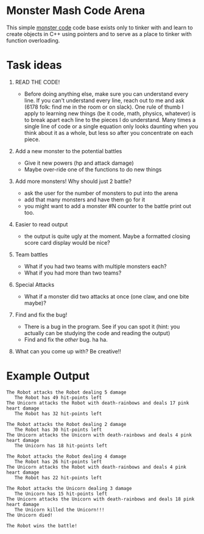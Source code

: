 # Monster Mash Code Arena

This simple [monster code](./monster-mashup.cpp) code base exists only
to tinker with and learn to create objects in C++ using pointers and
to serve as a place to tinker with function overloading.

# Task ideas

1. READ THE CODE!
   - Before doing anything else, make sure you can understand every
     line.  If you can't understand every line, reach out to me and
     ask (6178 folk: find me in the room or on slack).  One rule of
     thumb I apply to learning new things (be it code, math, physics,
     whatever) is to break apart each line to the pieces I do
     understand.  Many times a single line of code or a single
     equation only looks daunting when you think about it as a whole,
     but less so after you concentrate on each piece.

2. Add a new monster to the potential battles
   - Give it new powers (hp and attack damage)
   - Maybe over-ride one of the functions to do new things

3. Add more monsters!  Why should just 2 battle?
   - ask the user for the number of monsters to put into the arena
   - add that many monsters and have them go for it
   - you might want to add a monster #N counter to the battle print
     out too.
	 
4. Easier to read output
   - the output is quite ugly at the moment.  Maybe a formatted
     closing score card display would be nice?
	 
5. Team battles
   - What if you had two teams with multiple monsters each?
   - What if you had more than two teams?
   
6. Special Attacks
   - What if a monster did two attacks at once (one claw, and one bite
     maybe)?

7. Find and fix the bug!
   - There is a bug in the program.  See if you can spot it (hint: you
     actually can be studying the code and reading the output)
   - Find and fix the *other* bug.  ha ha.
   
8. What can you come up with?  Be creative!!

	 
# Example Output

```
The Robot attacks the Robot dealing 5 damage
   The Robot has 49 hit-points left
The Unicorn attacks the Robot with death-rainbows and deals 17 pink heart damage
   The Robot has 32 hit-points left

The Robot attacks the Robot dealing 2 damage
   The Robot has 30 hit-points left
The Unicorn attacks the Unicorn with death-rainbows and deals 4 pink heart damage
   The Unicorn has 18 hit-points left

The Robot attacks the Robot dealing 4 damage
   The Robot has 26 hit-points left
The Unicorn attacks the Robot with death-rainbows and deals 4 pink heart damage
   The Robot has 22 hit-points left

The Robot attacks the Unicorn dealing 3 damage
   The Unicorn has 15 hit-points left
The Unicorn attacks the Unicorn with death-rainbows and deals 18 pink heart damage
   The Unicorn killed the Unicorn!!!
The Unicorn died!

The Robot wins the battle!
```
